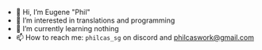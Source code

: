 - 👋 Hi, I’m Eugene "Phil"
- 👀 I’m interested in translations and programming
- 🌱 I’m currently learning nothing
- 📫 How to reach me: `philcas_sg` on discord and philcaswork@gmail.com

<!---
eugenephil/eugenephil is a ✨ special ✨ repository because its `README.md` (this file) appears on your GitHub profile.
You can click the Preview link to take a look at your changes.
--->
